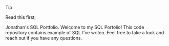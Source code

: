 > [!TIP]
> Read this first;
>
> Jonathan's SQL Portfolio.
> Welcome to my SQL Portolio! This code repository contains example of SQL I've writen. Feel free to take a look and reach out if you have any questions.
